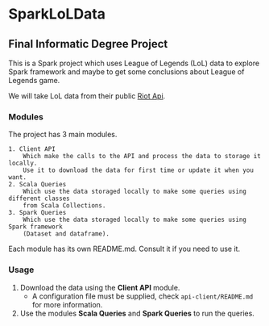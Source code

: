 # SparkLoLData
## Final Informatic Degree Project
This is a Spark project which uses League of Legends (LoL) data to explore Spark framework and maybe to get some conclusions about League of Legends game.

We will take LoL data from their public [Riot Api](https://developer.riotgames.com/apis).

### Modules
The project has 3 main modules.
    
    1. Client API
        Which make the calls to the API and process the data to storage it locally. 
        Use it to download the data for first time or update it when you want.
    2. Scala Queries
        Which use the data storaged locally to make some queries using different classes
        from Scala Collections.
    3. Spark Queries
        Which use the data storaged locally to make some queries using Spark framework 
        (Dataset and dataframe).
        
Each module has its own README.md. Consult it if you need to use it.

### Usage
1. Download the data using the **Client API** module.
    * A configuration file must be supplied, check ``api-client/README.md`` for more information.
2. Use the modules **Scala Queries** and **Spark Queries** to run the queries.